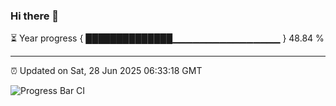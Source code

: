 ### Hi there 👋

⏳ Year progress { ██████████████▁▁▁▁▁▁▁▁▁▁▁▁▁▁▁▁ } 48.84 %

---

⏰ Updated on Sat, 28 Jun 2025 06:33:18 GMT

![Progress Bar CI](https://github.com/ZhaoGui/ZhaoGui/workflows/Progress%20Bar%20CI/badge.svg)
